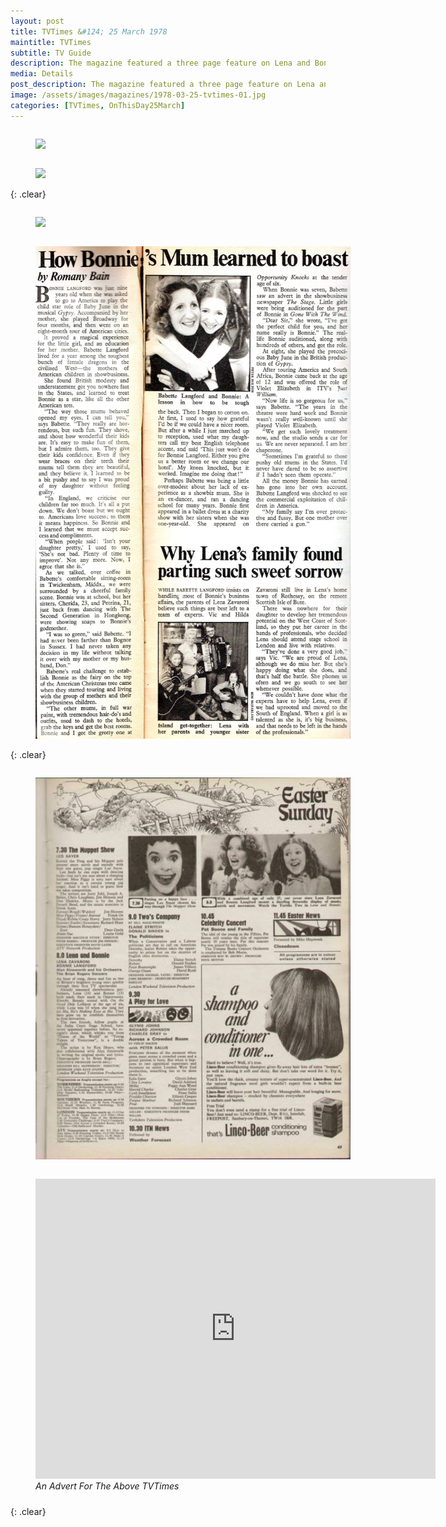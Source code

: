 ```yaml
---
layout: post
title: TVTimes &#124; 25 March 1978
maintitle: TVTimes
subtitle: TV Guide
description: The magazine featured a three page feature on Lena and Bonnie.
media: Details
post_description: The magazine featured a three page feature on Lena and Bonnie.
image: /assets/images/magazines/1978-03-25-tvtimes-01.jpg
categories: [TVTimes, OnThisDay25March]
---
```


<figure class="fig1">
<a href="/assets/images/magazines/1978-03-25-tvtimes-01.jpg"><img src="/assets/images/magazines/1978-03-25-tvtimes-01.jpg" class="full-width zoom-in" /></a>
</figure>


<figure class="fig2">
<a href="/assets/images/magazines/1978-03-25-tvtimes-02.jpg"><img src="/assets/images/magazines/1978-03-25-tvtimes-02.jpg" class="full-width zoom-in" /></a>
</figure>

{: .clear}

<figure class="fig1">
<a href="/assets/images/magazines/1978-03-25-tvtimes-03.jpg"><img src="/assets/images/magazines/1978-03-25-tvtimes-03.jpg" class="full-width zoom-in" /></a>
</figure>

<figure class="fig2">
<a href="/assets/images/magazines/1978-03-25-tvtimes-04.jpg"><img src="/assets/images/magazines/1978-03-25-tvtimes-04.jpg" class="full-width zoom-in" /></a>
</figure>

{: .clear}

<figure class="fig1">
<a href="/assets/images/magazines/1978-03-25-tvtimes-05.jpg"><img src="/assets/images/magazines/1978-03-25-tvtimes-05.jpg" class="full-width zoom-in" /></a>
</figure>

<figure class="fig2">
<div class="responsive-video">
<iframe width="640" height="480" src="https://www.youtube.com/embed/vBVFPi0jTDY?start=442" title="YouTube video player" frameborder="0" allow="accelerometer; autoplay; clipboard-write; encrypted-media; gyroscope; picture-in-picture" allowfullscreen></iframe>
</div>
<figcaption>
<cite>An Advert For The Above TVTimes</cite>
</figcaption>
</figure>

<br />{: .clear}

<style>
.fig1 {float:left; width:49%;}

.fig2 {float:right; width:49%;}

.fig3 {float:right; width:100%;}

figcaption {float:left; width:100%;}

@media screen and (orientation:portrait) {
.fig1, .fig2 {float:left; width:100%;}
figcaption {float:left; width:100%; margin-bottom: 10px;}
}
</style>
